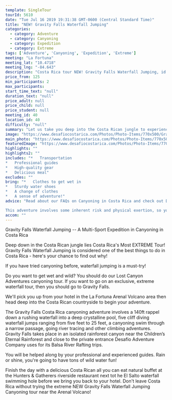 ```yaml
---
template: SingleTour
tourId: 5610
date: "Tue Jul 16 2019 19:31:38 GMT-0600 (Central Standard Time)"
title: "NEW! Gravity Falls Waterfall Jumping"
categories: 
  - category: Adventure
  - category: Canyoning
  - category: Expedition
  - category: Extreme
tags: ['Adventure', 'Canyoning', 'Expedition', 'Extreme']
meeting: "La Fortuna"
meeting_lat: "10.4718"
meeting_lng: "-84.643"
description: "Costa Rica tour NEW! Gravity Falls Waterfall Jumping, id 5610"
price_from: 125
min_participants: 2
max_participants: 
start_time_text: "null"
duration_text: "null"
price_adult: null
price_child: null
price_student: null
meeting_id: 40
location_id: 40
difficulty: "null"
summary: "Let us take you deep into the Costa Rican jungle to experience Costa Rica's Most EXTREME Tour! When you do Gravity Falls, you'll jump off high canyon walls into deep, crystalline pools of water and rappel down rushing waterfalls! Get your adrenaline flowing on this extreme Costa Rican jungle expedition near the Arenal Volcano!"
image: "https://www.desafiocostarica.com/Photos/Photo-Items/770x500/Gravity-Falls-Waterfall-Jumping-1529616059.jpg"
main_photo: "https://www.desafiocostarica.com/Photos/Photo-Items/770x500/Gravity-Falls-Waterfall-Jumping-1529616059.jpg"
featuredImage: "https://www.desafiocostarica.com/Photos/Photo-Items/770x500/Gravity-Falls-Waterfall-Jumping-1529616059.jpg"
highlights: ""
highlights2: ""
includes: "*   Transportation
*   Professional guides
*   High-quality gear
*   Delicious meal"
excludes: ""
bring: "*   Clothes to get wet in
*   Sturdy water shoes
*   A change of clothes
*   A sense of adventure!"
advice: "Read about our FAQs on Canyoning in Costa Rica and check out Desafio's video of Gravity Falls to get a better understanding of Costa Rica's MOST Extreme Tour!This is a great tour to do from San Jose Costa Rica and we can arrange this special Gravity Falls Waterfall Jumping canyoning expedition as a Desafio Adventure Connection where your journey is the adventure! Be sure to ask one of our Adventure Specialists to help you with your reservations.And combine Gravity Falls with mountain Biking and rafting to get do our Triple Threat Extreme Gravity COMBO!This tour is considered an extreme adventure and advisable for those who are athletic and physically fit ages 16-55. No experience necessary. There are different jump heights throughout the tour and paths in case you decide to skip a jump - but the idea is to push yourself to your limits on this Costa Rica extreme tour Gravity Falls!Have a look at our Adventure Waiver if you have questions about our Costa Rica adventure tour policies.

This adventure involves some inherent risk and physical exertion, so you must be in good physical condition to attempt it. While the recommended weight limit for our canyoneering (rappelling) tour and most zip line tours is 220 lbs (100 kilos) it’s more about waist size than weight as the ropes (canyoneering) and cables (zip lines) are rated for well over 220 lbs but the maximum waist size for the harnesses used for these tours is 42 inches. So if you are a little over 220 lbs but your waist is less than 42 inches you may be able to do these tours.For reasons beyond our control (climate, river levels, etc.), we may change to a more-suitable tour with an equal or similar adventure-appeal or offer other tour options. We reserve the right to cancel a trip due to unfavorable conditions & will only run a tour according to our company policies. Full refund is given if (on rare occasion) no tour is run.Some hotels out of our normal pick-up zone may be me charged an extra drop-off and pick-up fee."
accom: ""
---
```

Gravity Falls Waterfall Jumping -- A Multi-Sport Expedition in Canyoning in Costa Rica

Deep down in the Costa Rican jungle lies Costa Rica's Most EXTREME Tour! Gravity Falls Waterfall Jumping is considered one of the best things to do in Costa Rica - here's your chance to find out why!

If you have tried canyoning before, waterfall jumping is a must-try!

Do you want to get wet and wild? You should do our Lost Canyon Adventures canyoning tour. If you want to go on an exclusive, extreme waterfall tour, then you should go to Gravity Falls.

We'll pick you up from your hotel in the La Fortuna Arenal Volcano area then head deep into the Costa Rican countryside to begin your adventure.

The Gravity Falls Costa Rica canyoning adventure involves a 140ft rappel down a rushing waterfall into a deep crystalline pool, five cliff diving waterfall jumps ranging from five feet to 25 feet, a canyoning swim through a narrow passage, going river tracing and other climbing adventures. Gravity Falls takes place in an isolated rainforest canyon near the Children’s Eternal Rainforest and close to the private entrance Desafio Adventure Company uses for its Balsa River Rafting trips.

You will be helped along by your professional and experienced guides. Rain or shine, you're going to have tons of wild water fun!

Finish the day with a delicious Costa Rican all you can eat natural buffet at the Hunters & Gatherers riverside restaurant next tot he El Salto waterfall swimming hole before we bring you back to your hotel. Don't leave Costa Rica without trying the extreme NEW Gravity Falls Waterfall Jumping Canyoning tour near the Arenal Volcano!